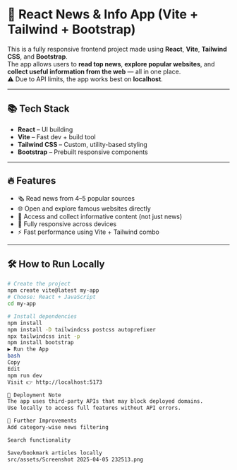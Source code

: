 # 📰 React News & Info App (Vite + Tailwind + Bootstrap)

This is a fully responsive frontend project made using **React**, **Vite**, **Tailwind CSS**, and **Bootstrap**.  
The app allows users to **read top news**, **explore popular websites**, and **collect useful information from the web** — all in one place.  
⚠️ Due to API limits, the app works best on **localhost**.

---

## 📚 Tech Stack

- **React** – UI building  
- **Vite** – Fast dev + build tool  
- **Tailwind CSS** – Custom, utility-based styling  
- **Bootstrap** – Prebuilt responsive components  

---

## 🔥 Features

- 🗞️ Read news from 4–5 popular sources  
- 🌐 Open and explore famous websites directly  
- 🧠 Access and collect informative content (not just news)  
- 📱 Fully responsive across devices  
- ⚡ Fast performance using Vite + Tailwind combo  

---

## 🛠 How to Run Locally

```bash
# Create the project
npm create vite@latest my-app
# Choose: React + JavaScript
cd my-app

# Install dependencies
npm install
npm install -D tailwindcss postcss autoprefixer
npx tailwindcss init -p
npm install bootstrap
▶️ Run the App
bash
Copy
Edit
npm run dev
Visit 👉 http://localhost:5173

🚫 Deployment Note
The app uses third-party APIs that may block deployed domains.
Use locally to access full features without API errors.

🔧 Further Improvements
Add category-wise news filtering

Search functionality

Save/bookmark articles locally
src/assets/Screenshot 2025-04-05 232513.png





